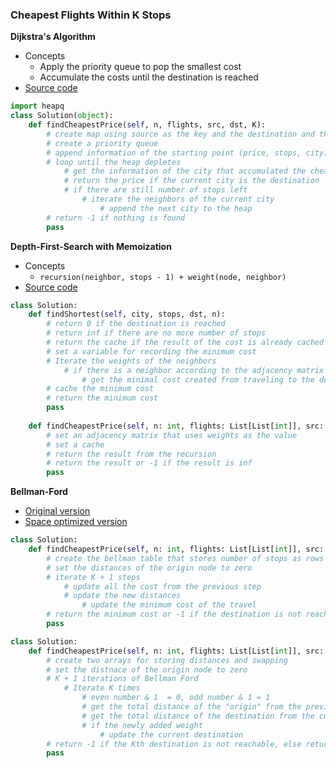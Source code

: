 ### Cheapest Flights Within K Stops
**Dijkstra's Algorithm**
- Concepts 
    - Apply the priority queue to pop the smallest cost 
    - Accumulate the costs until the destination is reached 
- [Source code](source/dijkstra.py)
```python
import heapq
class Solution(object):
    def findCheapestPrice(self, n, flights, src, dst, K):
        # create map using source as the key and the destination and the weight as the value      
        # create a priority queue
        # append information of the starting point (price, stops, city) to the heap 
        # loop until the heap depletes 
            # get the information of the city that accumulated the cheapest price
            # return the price if the current city is the destination 
            # if there are still number of stops left
                # iterate the neighbors of the current city 
                    # append the next city to the heap
        # return -1 if nothing is found
        pass
```

**Depth-First-Search with Memoization**
- Concepts 
    - `recursion(neighbor, stops - 1) + weight(node, neighbor)`
- [Source code](source/memoization.py)
```python
class Solution:
    def findShortest(self, city, stops, dst, n):
        # return 0 if the destination is reached    
        # return inf if there are no more number of stops 
        # return the cache if the result of the cost is already cached
        # set a variable for recording the minimum cost 
        # Iterate the weights of the neighbors 
            # if there is a neighbor according to the adjacency matrix 
                # get the minimal cost created from traveling to the destination
        # cache the minimum cost 
        # return the minimum cost 
        pass
    
    def findCheapestPrice(self, n: int, flights: List[List[int]], src: int, dst: int, K: int) -> int:
        # set an adjacency matrix that uses weights as the value 
        # set a cache 
        # return the result from the recursion
        # return the result or -1 if the result is inf 
        pass
```

**Bellman-Ford**
- [Original version](source/BellmanV1.py)
- [Space optimized version](source/BellmanV2.py)
```python
class Solution:
    def findCheapestPrice(self, n: int, flights: List[List[int]], src: int, dst: int, K: int) -> int:
        # create the bellman table that stores number of stops as rows and cities as columns
        # set the distances of the origin node to zero
        # iterate K + 1 steps
            # update all the cost from the previous step
            # update the new distances
                # update the minimum cost of the travel
        # return the minimum cost or -1 if the destination is not reachable within K + 1 steps
        pass
```
```python
class Solution:
    def findCheapestPrice(self, n: int, flights: List[List[int]], src: int, dst: int, K: int) -> int:
        # create two arrays for storing distances and swapping 
        # set the distnace of the origin node to zero
        # K + 1 iterations of Bellman Ford
            # Iterate K times 
                # even number & 1  = 0, odd number & 1 = 1 
                # get the total distance of the "origin" from the previous array  
                # get the total distance of the destination from the current array  
                # if the newly added weight 
                    # update the current destination 
        # return -1 if the Kth destination is not reachable, else return the shortest distance
        pass 
```
